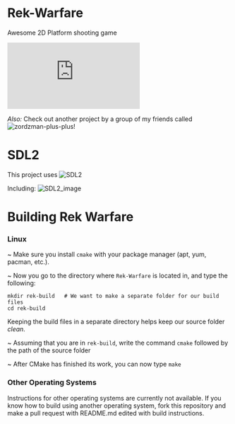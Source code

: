 # Rek-Warfare
Awesome 2D Platform shooting game

[![Download Rek Warfare](https://sourceforge.net/sflogo.php?type=8&group_id=2412225)](https://sourceforge.net/p/rekwarfare/)

<i>Also:</i> Check out another project by a group of my friends called ![zordzman-plus-plus](https://github.com/TeamLe-Shop/zordzman-plus-plus)!

# SDL2
This project uses ![SDL2](http://libsdl.org/)

Including: ![SDL2_image](http://www.libsdl.org/projects/SDL_image/)

# Building Rek Warfare

### Linux ###

~ Make sure you install `cmake` with your package manager (apt, yum, pacman, etc.).

~ Now you go to the directory where `Rek-Warfare` is located in, and type the following:

```
mkdir rek-build   # We want to make a separate folder for our build files
cd rek-build
```

Keeping the build files in a separate directory helps keep our source folder *clean*.

~ Assuming that you are in `rek-build`, write the command `cmake` followed by the path of the source folder

~ After CMake has finished its work, you can now type `make`

### Other Operating Systems ###

Instructions for other operating systems are currently not available. If you know how to build using another operating system, fork this repository and make a pull request with README.md edited with build instructions.


